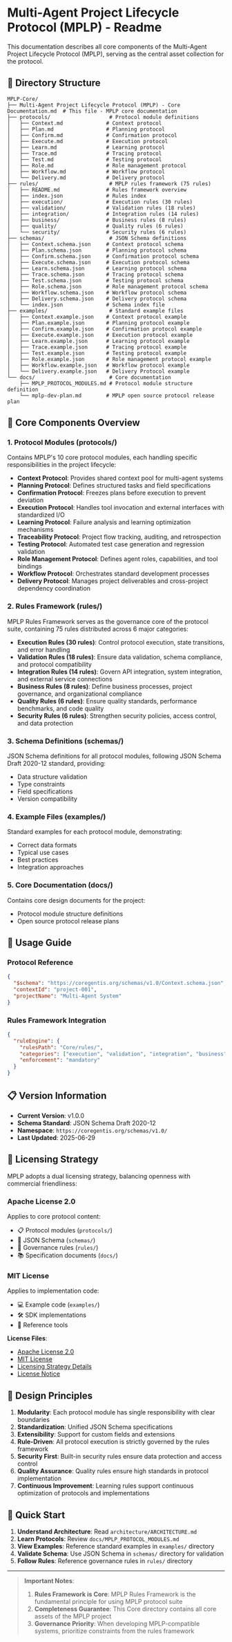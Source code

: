 # Multi-Agent Project Lifecycle Protocol (MPLP) - Readme

This documentation describes all core components of the Multi-Agent Project Lifecycle Protocol (MPLP), serving as the central asset collection for the protocol.

## 📁 Directory Structure

```
MPLP-Core/
├── Multi-Agent Project Lifecycle Protocol (MPLP) - Core Documentation.md  # This file - MPLP core documentation
├── protocols/                   # Protocol module definitions
│   ├── Context.md              # Context protocol
│   ├── Plan.md                 # Planning protocol
│   ├── Confirm.md              # Confirmation protocol
│   ├── Execute.md              # Execution protocol
│   ├── Learn.md                # Learning protocol
│   ├── Trace.md                # Tracing protocol
│   ├── Test.md                 # Testing protocol
│   ├── Role.md                 # Role management protocol
│   ├── Workflow.md             # Workflow protocol
│   └── Delivery.md             # Delivery protocol
├── rules/                       # MPLP rules framework (75 rules)
│   ├── README.md               # Rules framework overview
│   ├── index.json              # Rules index
│   ├── execution/              # Execution rules (30 rules)
│   ├── validation/             # Validation rules (18 rules)
│   ├── integration/            # Integration rules (14 rules)
│   ├── business/               # Business rules (8 rules)
│   ├── quality/                # Quality rules (6 rules)
│   └── security/               # Security rules (6 rules)
├── schemas/                     # JSON Schema definitions
│   ├── Context.schema.json     # Context protocol schema
│   ├── Plan.schema.json        # Planning protocol schema
│   ├── Confirm.schema.json     # Confirmation protocol schema
│   ├── Execute.schema.json     # Execution protocol schema
│   ├── Learn.schema.json       # Learning protocol schema
│   ├── Trace.schema.json       # Tracing protocol schema
│   ├── Test.schema.json        # Testing protocol schema
│   ├── Role.schema.json        # Role management protocol schema
│   ├── Workflow.schema.json    # Workflow protocol schema
│   ├── Delivery.schema.json    # Delivery protocol schema
│   └── index.json              # Schema index file
├── examples/                    # Standard example files
│   ├── Context.example.json    # Context protocol example
│   ├── Plan.example.json       # Planning protocol example
│   ├── Confirm.example.json    # Confirmation protocol example
│   ├── Execute.example.json    # Execution protocol example
│   ├── Learn.example.json      # Learning protocol example
│   ├── Trace.example.json      # Tracing protocol example
│   ├── Test.example.json       # Testing protocol example
│   ├── Role.example.json       # Role management protocol example
│   ├── Workflow.example.json   # Workflow protocol example
│   └── Delivery.example.json   # Delivery Protocol example
└── docs/                        # Core documentation
    ├── MPLP_PROTOCOL_MODULES.md # Protocol module structure definition
    └── mplp-dev-plan.md        # MPLP open source protocol release plan
```

## 🎯 Core Components Overview

### 1. Protocol Modules (protocols/)
Contains MPLP's 10 core protocol modules, each handling specific responsibilities in the project lifecycle:

- **Context Protocol**: Provides shared context pool for multi-agent systems
- **Planning Protocol**: Defines structured tasks and field specifications
- **Confirmation Protocol**: Freezes plans before execution to prevent deviation
- **Execution Protocol**: Handles tool invocation and external interfaces with standardized I/O
- **Learning Protocol**: Failure analysis and learning optimization mechanisms
- **Traceability Protocol**: Project flow tracking, auditing, and retrospection
- **Testing Protocol**: Automated test case generation and regression validation
- **Role Management Protocol**: Defines agent roles, capabilities, and tool bindings
- **Workflow Protocol**: Orchestrates standard development processes
- **Delivery Protocol**: Manages project deliverables and cross-project dependency coordination

### 2. Rules Framework (rules/)
MPLP Rules Framework serves as the governance core of the protocol suite, containing 75 rules distributed across 6 major categories:

- **Execution Rules (30 rules)**: Control protocol execution, state transitions, and error handling
- **Validation Rules (18 rules)**: Ensure data validation, schema compliance, and protocol compatibility
- **Integration Rules (14 rules)**: Govern API integration, system integration, and external service connections
- **Business Rules (8 rules)**: Define business processes, project governance, and organizational compliance
- **Quality Rules (6 rules)**: Ensure quality standards, performance benchmarks, and code quality
- **Security Rules (6 rules)**: Strengthen security policies, access control, and data protection

### 3. Schema Definitions (schemas/)
JSON Schema definitions for all protocol modules, following JSON Schema Draft 2020-12 standard, providing:
- Data structure validation
- Type constraints
- Field specifications
- Version compatibility

### 4. Example Files (examples/)
Standard examples for each protocol module, demonstrating:
- Correct data formats
- Typical use cases
- Best practices
- Integration approaches

### 5. Core Documentation (docs/)
Contains core design documents for the project:
- Protocol module structure definitions
- Open source protocol release plans

## 🔧 Usage Guide

### Protocol Reference
```json
{
  "$schema": "https://coregentis.org/schemas/v1.0/Context.schema.json",
  "contextId": "project-001",
  "projectName": "Multi-Agent System"
}
```

### Rules Framework Integration
```json
{
  "ruleEngine": {
    "rulesPath": "Core/rules/",
    "categories": ["execution", "validation", "integration", "business", "quality", "security"],
    "enforcement": "mandatory"
  }
}
```

## 📋 Version Information

- **Current Version**: v1.0.0
- **Schema Standard**: JSON Schema Draft 2020-12
- **Namespace**: `https://coregentis.org/schemas/v1.0/`
- **Last Updated**: 2025-06-29

## 📄 Licensing Strategy

MPLP adopts a dual licensing strategy, balancing openness with commercial friendliness:

### Apache License 2.0
Applies to core protocol content:
- 📋 Protocol modules (`protocols/`)
- 🔧 JSON Schema (`schemas/`) 
- 📏 Governance rules (`rules/`)
- 📚 Specification documents (`docs/`)

### MIT License
Applies to implementation code:
- 💻 Example code (`examples/`)
- 🛠️ SDK implementations
- 🔧 Reference tools

**License Files**:
- [Apache License 2.0](./License/LICENSE-APACHE-2.0)
- [MIT License](./License/LICENSE-MIT)
- [Licensing Strategy Details](./License/LICENSING_STRATEGY.md)
- [License Notice](./License/LICENSE_NOTICE.md)

## 🎨 Design Principles

1. **Modularity**: Each protocol module has single responsibility with clear boundaries
2. **Standardization**: Unified JSON Schema specifications
3. **Extensibility**: Support for custom fields and extensions
4. **Rule-Driven**: All protocol execution is strictly governed by the rules framework
5. **Security First**: Built-in security rules ensure data protection and access control
6. **Quality Assurance**: Quality rules ensure high standards in protocol implementation
7. **Continuous Improvement**: Learning rules support continuous optimization of protocols and implementations

## 🚀 Quick Start

1. **Understand Architecture**: Read `architecture/ARCHITECTURE.md`
2. **Learn Protocols**: Review `docs/MPLP_PROTOCOL_MODULES.md`
3. **View Examples**: Reference standard examples in `examples/` directory
4. **Validate Schema**: Use JSON Schema in `schemas/` directory for validation
5. **Follow Rules**: Reference governance rules in `rules/` directory

---

> **Important Notes**: 
> 
> 1. **Rules Framework is Core**: MPLP Rules Framework is the fundamental principle for using MPLP protocol suite
> 2. **Completeness Guarantee**: This Core directory contains all core assets of the MPLP project
> 3. **Governance Priority**: When developing MPLP-compatible systems, prioritize constraints from the rules framework